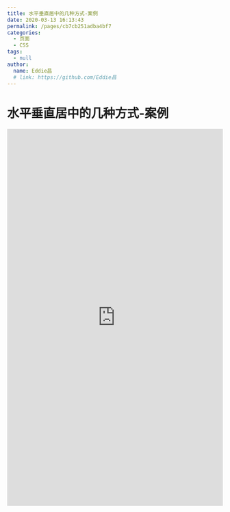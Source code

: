 ```yaml
---
title: 水平垂直居中的几种方式-案例
date: 2020-03-13 16:13:43
permalink: /pages/cb7cb251adba4bf7
categories: 
  - 页面
  - CSS
tags: 
  - null
author: 
  name: Eddie昌
  # link: https://github.com/Eddie昌
---
```

# 水平垂直居中的几种方式-案例

<iframe height="880" style="width: 100%;" scrolling="no" title="水平垂直居中的几种方式" src="https://codepen.io/Eddie昌/embed/poJLeYv?height=880&theme-id=light&default-tab=result" frameborder="no" allowtransparency="true" allowfullscreen="true">
  See the Pen <a href='https://codepen.io/Eddie昌/pen/poJLeYv'>水平垂直居中的几种方式</a> by Eddie昌
  (<a href='https://codepen.io/Eddie昌'>@Eddie昌</a>) on <a href='https://codepen.io'>CodePen</a>.
</iframe>

